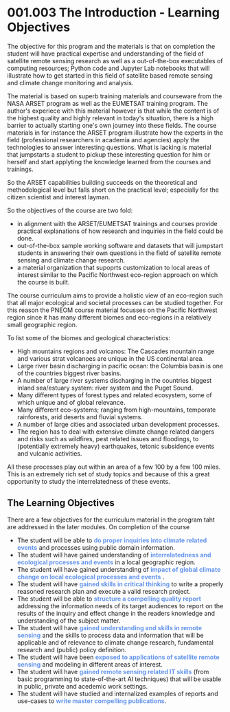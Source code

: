 # 001.003 The Introduction - Learning Objectives

The objective for this program and the materials is that on completion the student will have practical expertise and understanding of the field of satellite remote sensing research as well as a out-of-the-box executables of computing resources; Python code and Jupyter Lab notebooks that will illustrate how to get started in this field of satellite based remote sensing and climate change monitoring and analysis.

The material is based on superb training materials and courseware from the NASA ARSET program as well as the EUMETSAT training program. The author's experiece with this material however is that while the content is of the highest quality and highly relevant in today's situation, there is a high barrier to actually starting one's own journey into these fields. The course materials in for instance the ARSET program illustrate how the experts in the field (professional researchers in academia and agencies) apply the technologies to answer interesting questions. What is lacking is material that jumpstarts a student to pickup these interesting question for him or herself and start applyting the knowledge learned from the courses and trainings.

So the ARSET capabilities building succeeds on the theoretical and methodological level but falls short on the practical level; especially for the citizen scientist and interest layman.

So the objectives of the course are two fold:

* in alignment with the ARSET/EUMETSAT trainings and courses provide practical explanations of how research and inquiries in the field could be done.
* out-of-the-box sample working software and datasets that will jumpstart students in answering their own questions in the field of satellite remote sensing and climate change research. 
* a material organization that supoprts customization to local areas of interest similar to the Pacific Northwest eco-region approach on which the course is built.

The course curriculum aims to provide a holistic view of an eco-region such that all major ecological and societal processes can be studied together. For this reason the PNEOM course material focusses on the Pacific Northwest region since it has many different biomes and eco-regions in a relatively small geographic region.

To list some of the biomes and geological characteristics:

* High mountains regions and volcanos: The Cascades mountain range and various strat volcanoes are unique in the US continental area.
* Large river basin discharging in pacific ocean: the Columbia basin is one of the countries biggest river basins.
* A number of large river systems discharging in the countries biggest inland sea/estuary system: river system and the Puget Sound.
* Many different types of forest types and related ecosystem, some of which unique and of global relevance.
* Many different eco-systems; ranging from high-mountains, temporate rainforests, arid deserts and fluvial systems.
* A number of large cities and associated urban development processes.
* The region has to deal with extensive climate change related dangers and risks such as wildfires, pest related issues and floodings, to (potentially extremely heavy) earthquakes, tetonic subsidence events and vulcanic activities. 

All these processes play out within an area of a few 100 by a few 100 miles. This is an extremely rich set of study topics and because of this a great opportunity to study the interrelatedness of these events.

## The Learning Objectives

There are a few objectives for the curriculum material in the program taht are addressed in the later modules. On completion of the course

* The student will be able to <span style="color:cornflowerblue;">**do proper inquiries into climate related events**</span>  and processes using public domain information.
* The student will have gained understanding of <span style="color:cornflowerblue;">**interrelatedness and ecological processes and events**</span> in a local geographic region.
* The student will have gained understanding of <span style="color:cornflowerblue;">**impact of global climate change on local ecological processes and events**</span> .
* The student will have <span style="color:cornflowerblue;">**gained skills in critical thinking**</span> to write a properly reasoned research plan and execute a valid research project.
* The student will be able to <span style="color:cornflowerblue;">**structure a compelling quality report**</span> addressing the information needs of its target audiences to report on the results of the inquiry and effect change in the readers knowledge and understanding of the subject matter.
* The student will have <span style="color:cornflowerblue;">**gained understanding and skills in remote sensing**</span> and the skills to process data and information that will be applicable and of relevance to climate change research, fundamental research and (public) policy definition.  
* The student will have been <span style="color:cornflowerblue;">**exposed to applications of satellite remote sensing**</span> and modeling in different areas of interest.
* The student will have <span style="color:cornflowerblue;">**gained remote sensing related IT skills**</span> (from basic programming to state-of-the-art AI techniques) that will be usable in public, private and acedemic work settings.
* The student will have studied and internalized examples of reports and use-cases to <span style="color:cornflowerblue;">**write master compelling publications**</span>.